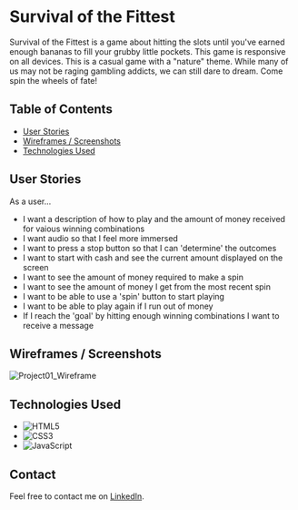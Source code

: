 # Survival of the Fittest

Survival of the Fittest is a game about hitting the slots until you've earned enough bananas to fill your grubby little pockets. This game is responsive on all devices. This is a casual game with a "nature" theme. While many of us may not be raging gambling addicts, we can still dare to dream. Come spin the wheels of fate!



## Table of Contents

- [User Stories](#user-stories)
- [Wireframes / Screenshots](#wireframes-screenshots)
- [Technologies Used](#technologies-used)



## User Stories

As a user...

- I want a description of how to play and the amount of money received for vaious winning combinations
- I want audio so that I feel more immersed
- I want to press a stop button so that I can 'determine' the outcomes
- I want to start with cash and see the current amount displayed on the screen
- I want to see the amount of money required to make a spin
- I want to see the amount of money I get from the most recent spin
- I want to be able to use a 'spin' button to start playing
- I want to be able to play again if I run out of money
- If I reach the 'goal' by hitting enough winning combinations I want to receive a message




## Wireframes / Screenshots
![Project01_Wireframe](https://github.com/brendinsgit/Slot_Machine/assets/Project01_Wireframe.png)




## Technologies Used

- ![HTML5](https://img.shields.io/badge/-HTML5-E34F26?logo=html5&logoColor=white&style=flat)
- ![CSS3](https://img.shields.io/badge/-CSS3-1572B6?logo=css3&logoColor=white&style=flat)
- ![JavaScript](https://img.shields.io/badge/-JavaScript-F7DF1E?logo=javascript&logoColor=black&style=flat)




## Contact

Feel free to contact me on [LinkedIn](https://www.linkedin.com/in/brendin-moss-a55158ab/).
